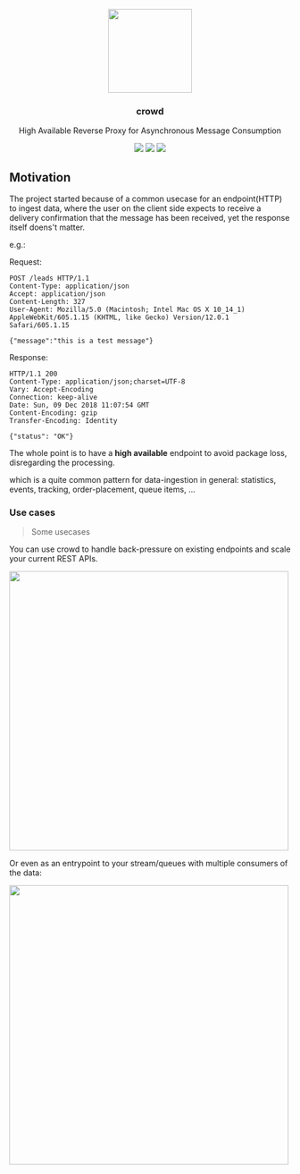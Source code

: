 <p align="center">
  <img src="https://github.com/marceloboeira/crowd/blob/master/docs/logo.png?raw=true" width="150">
  <h3 align="center">crowd</h3>
  <p align="center">High Available Reverse Proxy for Asynchronous Message Consumption<p>
  <p align="center">
    <a href="https://travis-ci.org/marceloboeira/crowd"><img src="https://img.shields.io/travis/marceloboeira/crowd.svg?maxAge=360"></a>
    <a href="http://waffle.io/marceloboeira/bojack"><img src="https://img.shields.io/waffle/label/marceloboeira/bojack/ready.svg?maxAge=360"></a>
    <a href="http://github.com/marceloboeira/crowd/releases"><img src="https://img.shields.io/github/release/marceloboeira/crowd.svg?maxAge=360"></a>
  </p>
</p>

## Motivation

The project started because of a common usecase for an endpoint(HTTP) to ingest data, where the user on the client side expects to receive a delivery confirmation that the message has been received, yet the response itself doens't matter.

e.g.:

Request:
```
POST /leads HTTP/1.1
Content-Type: application/json
Accept: application/json
Content-Length: 327
User-Agent: Mozilla/5.0 (Macintosh; Intel Mac OS X 10_14_1) AppleWebKit/605.1.15 (KHTML, like Gecko) Version/12.0.1 Safari/605.1.15

{"message":"this is a test message"}
```

Response:
```
HTTP/1.1 200
Content-Type: application/json;charset=UTF-8
Vary: Accept-Encoding
Connection: keep-alive
Date: Sun, 09 Dec 2018 11:07:54 GMT
Content-Encoding: gzip
Transfer-Encoding: Identity

{"status": "OK"}
```

The whole point is to have a **high available** endpoint to avoid package loss, disregarding the processing.

which is a quite common pattern for data-ingestion in general: statistics, events, tracking, order-placement, queue items, ...

### Use cases
> Some usecases

You can use crowd to handle back-pressure on existing endpoints and scale your current REST APIs.

<img src="https://github.com/marceloboeira/crowd/blob/master/docs/usecase-1.png?raw=true" width="500">

Or even as an entrypoint to your stream/queues with multiple consumers of the data:

<img src="https://github.com/marceloboeira/crowd/blob/master/docs/usecase-2.png?raw=true" width="500">

